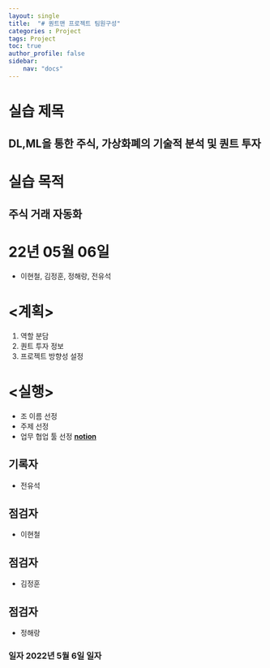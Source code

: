 ```yaml
---
layout: single
title:  "# 퀀트맨 프로젝트 팀원구성"
categories : Project
tags: Project
toc: true
author_profile: false
sidebar:
    nav: "docs"
---
```






# 실습 제목	

## DL,ML을 통한 주식, 가상화폐의 기술적 분석 및 퀀트 투자	


# 실습 목적	

## 주식 거래 자동화

# 22년 05월 06일
- 이현철, 김정훈, 정해랑, 전유석


# <계획>

1.	역할 분담
2.	퀀트 투자 정보
3.	프로젝트 방향성 설정

# <실행>

-	조 이름 선정
-	주제 선정
-	업무 협업 툴 선정
**[notion](https://www.notion.so/haerangman1/Project_1_QuantMan-a78cdcd7545f4be0b5111ac3ddc396c2)**






## 기록자 
- 전유석	
## 점검자 
- 이현철	
## 점검자 
- 김정훈	
## 점검자 
- 정해랑


### 일자 2022년 5월 6일	일자 










